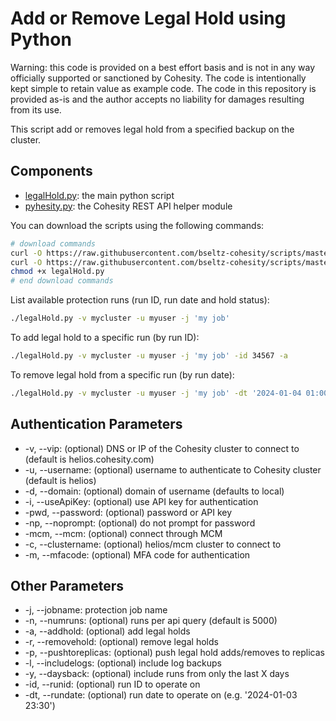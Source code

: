 # Add or Remove Legal Hold using Python

Warning: this code is provided on a best effort basis and is not in any way officially supported or sanctioned by Cohesity. The code is intentionally kept simple to retain value as example code. The code in this repository is provided as-is and the author accepts no liability for damages resulting from its use.

This script add or removes legal hold from a specified backup on the cluster.

## Components

* [legalHold.py](https://raw.githubusercontent.com/bseltz-cohesity/scripts/master/python/legalHold/legalHold.py): the main python script
* [pyhesity.py](https://raw.githubusercontent.com/bseltz-cohesity/scripts/master/python/pyhesity/pyhesity.py): the Cohesity REST API helper module

You can download the scripts using the following commands:

```bash
# download commands
curl -O https://raw.githubusercontent.com/bseltz-cohesity/scripts/master/python/legalHold/legalHold.py
curl -O https://raw.githubusercontent.com/bseltz-cohesity/scripts/master/python/pyhesity.py
chmod +x legalHold.py
# end download commands
```

List available protection runs (run ID, run date and hold status):

```bash
./legalHold.py -v mycluster -u myuser -j 'my job'
```

To add legal hold to a specific run (by run ID):

```bash
./legalHold.py -v mycluster -u myuser -j 'my job' -id 34567 -a
```

To remove legal hold from a specific run (by run date):

```bash
./legalHold.py -v mycluster -u myuser -j 'my job' -dt '2024-01-04 01:00' -r
```

## Authentication Parameters

* -v, --vip: (optional) DNS or IP of the Cohesity cluster to connect to (default is helios.cohesity.com)
* -u, --username: (optional) username to authenticate to Cohesity cluster (default is helios)
* -d, --domain: (optional) domain of username (defaults to local)
* -i, --useApiKey: (optional) use API key for authentication
* -pwd, --password: (optional) password or API key
* -np, --noprompt: (optional) do not prompt for password
* -mcm, --mcm: (optional) connect through MCM
* -c, --clustername: (optional) helios/mcm cluster to connect to
* -m, --mfacode: (optional) MFA code for authentication

## Other Parameters

* -j, --jobname: protection job name
* -n, --numruns: (optional) runs per api query (default is 5000)
* -a, --addhold: (optional) add legal holds
* -r, --removehold: (optional) remove legal holds
* -p, --pushtoreplicas: (optional) push legal hold adds/removes to replicas
* -l, --includelogs: (optional) include log backups
* -y, --daysback: (optional) include runs from only the last X days
* -id, --runid: (optional) run ID to operate on
* -dt, --rundate: (optional) run date to operate on (e.g. '2024-01-03 23:30')
